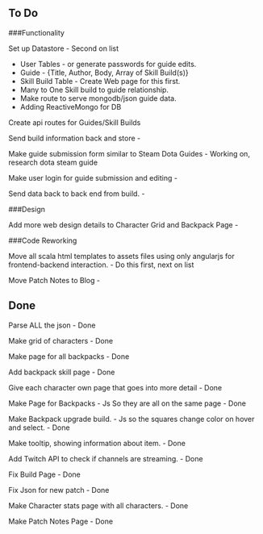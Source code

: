 To Do
--------

###Functionality

Set up Datastore - Second on list
  - User Tables - or generate passwords for guide edits.
  - Guide - {Title, Author, Body, Array of Skill Build(s)}
  - Skill Build Table - Create Web page for this first.
  - Many to One Skill build to guide relationship.
  - Make route to serve mongodb/json guide data.  
  - Adding ReactiveMongo for DB
  
Create api routes for Guides/Skill Builds  

Send build information back and store - 

Make guide submission form similar to Steam Dota Guides - Working on, research dota steam guide

Make user login for guide submission and editing - 

Send data back to back end from build. - 


###Design

Add more web design details to Character Grid and Backpack Page - 

###Code Reworking

Move all scala html templates to assets files using only angularjs for frontend-backend interaction. - Do this first, next on list

Move Patch Notes to Blog - 

Done
--------

Parse ALL the json - Done

Make grid of characters - Done

Make page for all backpacks - Done

Add backpack skill page - Done

Give each character own page that goes into more detail  - Done

Make Page for Backpacks - Js So they are all on the same page - Done

Make Backpack upgrade build. - Js so the squares change color on hover and select. - Done

Make tooltip, showing information about item. - Done

Add Twitch API to check if channels are streaming. - Done

Fix Build Page - Done

Fix Json for new patch - Done

Make Character stats page with all characters. - Done

Make Patch Notes Page - Done
